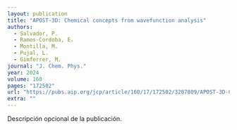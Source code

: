 ```yaml
---
layout: publication
title: "APOST-3D: Chemical concepts from wavefunction analysis"
authors:
  - Salvador, P.
  - Ramos-Cordoba, E.
  - Montilla, M.
  - Pujal, L.
  - Gimferrer, M.
journal: "J. Chem. Phys."
year: 2024
volume: 160
pages: "172502"
url: "https://pubs.aip.org/jcp/article/160/17/172502/3287809/APOST-3D-Chemical-concepts-from-wavefunction"
extra: ""
---
```


Descripción opcional de la publicación.
